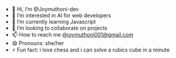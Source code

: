 - 👋 Hi, I’m @Joymuthoni-dev
- 👀 I’m interested in AI for web developers
- 🌱 I’m currently learning Javascript
- 💞️ I’m looking to collaborate on projects
- 📫 How to reach me @joymuthoni001@gmail.com
- 😄 Pronouns: she/her
- ⚡ Fun fact: i love chess and i can solve a rubics cube in  a minute

<!---
Joymuthoni-dev/Joymuthoni-dev is a ✨ special ✨ repository because its `README.md` (this file) appears on your GitHub profile.
You can click the Preview link to take a look at your changes.
--->
